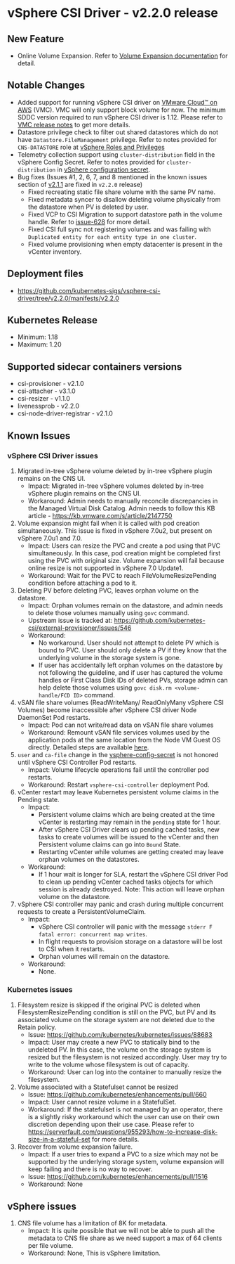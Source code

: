 <!-- markdownlint-disable MD034 -->
# vSphere CSI Driver - v2.2.0 release

## New Feature

- Online Volume Expansion. Refer to [Volume Expansion documentation](../features/volume_expansion.md) for detail.

## Notable Changes

- Added support for running vSphere CSI driver on [VMware Cloud™ on AWS](https://cloud.vmware.com/vmc-aws) (VMC). VMC will only support block volume for now. The minimum SDDC version required to run vSphere CSI driver is 1.12. Please refer to [VMC release notes](https://docs.vmware.com/en/VMware-Cloud-on-AWS/0/rn/vmc-on-aws-relnotes.html) to get more details.
- Datastore privilege check to filter out shared datastores which do not have `Datastore.FileManagement` privilege. Refer to notes provided for `CNS-DATASTORE` role at [vSphere Roles and Privileges](https://vsphere-csi-driver.sigs.k8s.io/driver-deployment/prerequisites.html#vsphere-roles-and-privileges-)
- Telemetry collection support using `cluster-distribution` field in the vSphere Config Secret. Refer to notes provided for `cluster-distribution` in [vSphere configuration secret](https://vsphere-csi-driver.sigs.k8s.io/driver-deployment/installation.html#vsphere-configuration-file-for-block-volumes-).
- Bug fixes (Issues #1, 2, 6, 7, and 8 mentioned in the known issues section of [v2.1.1](v2.1.1.md) are fixed in `v2.2.0` release)
  - Fixed recreating static file share volume with the same PV name.
  - Fixed metadata syncer to disallow deleting volume physically from the datastore when PV is deleted by user.
  - Fixed VCP to CSI Migration to support datastore path in the volume handle. Refer to [issue-628](https://github.com/kubernetes-sigs/vsphere-csi-driver/issues/628#issuecomment-771258857) for more detail.
  - Fixed CSI full sync not registering volumes and was failing with `Duplicated entity for each entity type in one cluster`.
  - Fixed volume provisioning when empty datacenter is present in the vCenter inventory.

## Deployment files

- https://github.com/kubernetes-sigs/vsphere-csi-driver/tree/v2.2.0/manifests/v2.2.0

## Kubernetes Release

- Minimum: 1.18
- Maximum: 1.20

## Supported sidecar containers versions

- csi-provisioner - v2.1.0
- csi-attacher - v3.1.0
- csi-resizer - v1.1.0
- livenessprob - v2.2.0
- csi-node-driver-registrar - v2.1.0

## Known Issues

### vSphere CSI Driver issues

1. Migrated in-tree vSphere volume deleted by in-tree vSphere plugin remains on the CNS UI.
    - Impact: Migrated in-tree vSphere volumes deleted by in-tree vSphere plugin remains on the CNS UI.
    - Workaround: Admin needs to manually reconcile discrepancies in the Managed Virtual Disk Catalog. Admin needs to follow this KB article - https://kb.vmware.com/s/article/2147750
2. Volume expansion might fail when it is called with pod creation simultaneously. This issue is fixed in vSphere 7.0u2, but present on vSphere 7.0u1 and 7.0.
    - Impact: Users can resize the PVC and create a pod using that PVC simultaneously. In this case, pod creation might be completed first using the PVC with original size. Volume expansion will fail because online resize is not supported in vSphere 7.0 Update1.
    - Workaround: Wait for the PVC to reach FileVolumeResizePending condition before attaching a pod to it.
3. Deleting PV before deleting PVC, leaves orphan volume on the datastore.
    - Impact: Orphan volumes remain on the datastore, and admin needs to delete those volumes manually using `govc` command.
    - Upstream issue is tracked at: https://github.com/kubernetes-csi/external-provisioner/issues/546
    - Workaround:
        - No workaround. User should not attempt to delete PV which is bound to PVC. User should only delete a PV if they know that the underlying volume in the storage system is gone.
        - If user has accidentally left orphan volumes on the datastore by not following the guideline, and if user has captured the volume handles or First Class Disk IDs of deleted PVs, storage admin can help delete those volumes using `govc disk.rm <volume-handle/FCD ID>` command.
4. vSAN file share volumes (ReadWriteMany/ ReadOnlyMany vSphere CSI Volumes) become inaccessible after vSphere CSI driver Node DaemonSet Pod restarts.
    - Impact: Pod can not write/read data on vSAN file share volumes
    - Workaround: Remount vSAN file services volumes used by the application pods at the same location from the Node VM Guest OS directly. Detailed steps are available [here](https://vsphere-csi-driver.sigs.k8s.io/driver-deployment/upgrade.html#if-you-have-rwm-volumes-backed-by-vsan-file-service-deployed-using-vsphere-csi-driver-please-refer-to-the-following-steps-before-upgrading-vsphere-csi-driver).
5. `user` and `ca-file` change in the [vsphere-config-secret](https://vsphere-csi-driver.sigs.k8s.io/driver-deployment/installation.html#create-a-configuration-file-with-vsphere-credentials-) is not honored until vSphere CSI Controller Pod restarts.
    - Impact: Volume lifecycle operations fail until the controller pod restarts.
    - Workaround: Restart `vsphere-csi-controller` deployment Pod.
6. vCenter restart may leave Kubernetes persistent volume claims in the Pending state.
   - Impact:
      - Persistent volume claims which are being created at the time vCenter is restarting may remain in the `pending` state for 1 hour.
      - After vSphere CSI Driver clears up pending cached tasks, new tasks to create volumes will be issued to the vCenter and then Persistent volume claims can go into `Bound` State.
      - Restarting vCenter while volumes are getting created may leave orphan volumes on the datastores.
   - Workaround:
      - If 1 hour wait is longer for SLA, restart the vSphere CSI driver Pod to clean up pending vCenter cached tasks objects for which session is already destroyed. Note: This action will leave orphan volume on the datastore.
7. vSphere CSI controller may panic and crash during multiple concurrent requests to create a PersistentVolumeClaim.
    - Impact:
        - vSphere CSI controller will panic with the message `stderr F fatal error: concurrent map writes`.
        - In flight requests to provision storage on a datastore will be lost to CSI when it restarts.
        - Orphan volumes will remain on the datastore.
    - Workaround:
        - None.

### Kubernetes issues

1. Filesystem resize is skipped if the original PVC is deleted when FilesystemResizePending condition is still on the PVC, but PV and its associated volume on the storage system are not deleted due to the Retain policy.
    - Issue: https://github.com/kubernetes/kubernetes/issues/88683
    - Impact: User may create a new PVC to statically bind to the undeleted PV. In this case, the volume on the storage system is resized but the filesystem is not resized accordingly. User may try to write to the volume whose filesystem is out of capacity.
    - Workaround: User can log into the container to manually resize the filesystem.
2. Volume associated with a Statefulset cannot be resized
    - Issue: https://github.com/kubernetes/enhancements/pull/660
    - Impact: User cannot resize volume in a StatefulSet.
    - Workaround: If the statefulset is not managed by an operator, there is a slightly risky workaround which the user can use on their own discretion depending upon their use case. Please refer to https://serverfault.com/questions/955293/how-to-increase-disk-size-in-a-stateful-set for more details.
3. Recover from volume expansion failure.
    - Impact: If a user tries to expand a PVC to a size which may not be supported by the underlying storage system, volume expansion will keep failing and there is no way to recover.
    - Issue: https://github.com/kubernetes/enhancements/pull/1516
    - Workaround: None

## vSphere issues

1. CNS file volume has a limitation of 8K for metadata.
    - Impact: It is quite possible that we will not be able to push all the metadata to CNS file share as we need support a max of 64 clients per file volume.
    - Workaround: None, This is vSphere limitation.
